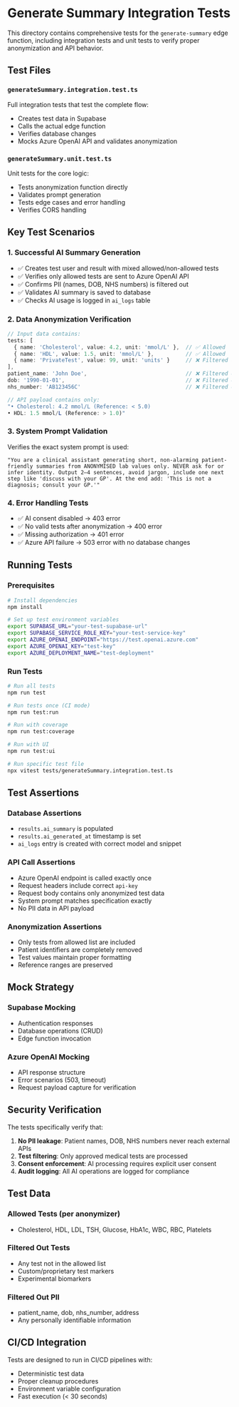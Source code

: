 # Generate Summary Integration Tests

This directory contains comprehensive tests for the `generate-summary` edge function, including integration tests and unit tests to verify proper anonymization and API behavior.

## Test Files

### `generateSummary.integration.test.ts`
Full integration tests that test the complete flow:
- Creates test data in Supabase
- Calls the actual edge function
- Verifies database changes
- Mocks Azure OpenAI API and validates anonymization

### `generateSummary.unit.test.ts`
Unit tests for the core logic:
- Tests anonymization function directly
- Validates prompt generation
- Tests edge cases and error handling
- Verifies CORS handling

## Key Test Scenarios

### 1. Successful AI Summary Generation
- ✅ Creates test user and result with mixed allowed/non-allowed tests
- ✅ Verifies only allowed tests are sent to Azure OpenAI API
- ✅ Confirms PII (names, DOB, NHS numbers) is filtered out
- ✅ Validates AI summary is saved to database
- ✅ Checks AI usage is logged in `ai_logs` table

### 2. Data Anonymization Verification
```typescript
// Input data contains:
tests: [
  { name: 'Cholesterol', value: 4.2, unit: 'mmol/L' },  // ✅ Allowed
  { name: 'HDL', value: 1.5, unit: 'mmol/L' },          // ✅ Allowed
  { name: 'PrivateTest', value: 99, unit: 'units' }     // ❌ Filtered out
],
patient_name: 'John Doe',                               // ❌ Filtered out
dob: '1990-01-01',                                      // ❌ Filtered out
nhs_number: 'AB123456C'                                 // ❌ Filtered out

// API payload contains only:
"• Cholesterol: 4.2 mmol/L (Reference: < 5.0)
• HDL: 1.5 mmol/L (Reference: > 1.0)"
```

### 3. System Prompt Validation
Verifies the exact system prompt is used:
```
"You are a clinical assistant generating short, non-alarming patient-friendly summaries from ANONYMISED lab values only. NEVER ask for or infer identity. Output 2–4 sentences, avoid jargon, include one next step like 'discuss with your GP'. At the end add: 'This is not a diagnosis; consult your GP.'"
```

### 4. Error Handling Tests
- ✅ AI consent disabled → 403 error
- ✅ No valid tests after anonymization → 400 error
- ✅ Missing authorization → 401 error
- ✅ Azure API failure → 503 error with no database changes

## Running Tests

### Prerequisites
```bash
# Install dependencies
npm install

# Set up test environment variables
export SUPABASE_URL="your-test-supabase-url"
export SUPABASE_SERVICE_ROLE_KEY="your-test-service-key"
export AZURE_OPENAI_ENDPOINT="https://test.openai.azure.com"
export AZURE_OPENAI_KEY="test-key"
export AZURE_DEPLOYMENT_NAME="test-deployment"
```

### Run Tests
```bash
# Run all tests
npm run test

# Run tests once (CI mode)
npm run test:run

# Run with coverage
npm run test:coverage

# Run with UI
npm run test:ui

# Run specific test file
npx vitest tests/generateSummary.integration.test.ts
```

## Test Assertions

### Database Assertions
- `results.ai_summary` is populated
- `results.ai_generated_at` timestamp is set
- `ai_logs` entry is created with correct model and snippet

### API Call Assertions
- Azure OpenAI endpoint is called exactly once
- Request headers include correct `api-key`
- Request body contains only anonymized test data
- System prompt matches specification exactly
- No PII data in API payload

### Anonymization Assertions
- Only tests from allowed list are included
- Patient identifiers are completely removed
- Test values maintain proper formatting
- Reference ranges are preserved

## Mock Strategy

### Supabase Mocking
- Authentication responses
- Database operations (CRUD)
- Edge function invocation

### Azure OpenAI Mocking
- API response structure
- Error scenarios (503, timeout)
- Request payload capture for verification

## Security Verification

The tests specifically verify that:
1. **No PII leakage**: Patient names, DOB, NHS numbers never reach external APIs
2. **Test filtering**: Only approved medical tests are processed
3. **Consent enforcement**: AI processing requires explicit user consent
4. **Audit logging**: All AI operations are logged for compliance

## Test Data

### Allowed Tests (per anonymizer)
- Cholesterol, HDL, LDL, TSH, Glucose, HbA1c, WBC, RBC, Platelets

### Filtered Out Tests
- Any test not in the allowed list
- Custom/proprietary test markers
- Experimental biomarkers

### Filtered Out PII
- patient_name, dob, nhs_number, address
- Any personally identifiable information

## CI/CD Integration

Tests are designed to run in CI/CD pipelines with:
- Deterministic test data
- Proper cleanup procedures
- Environment variable configuration
- Fast execution (< 30 seconds)